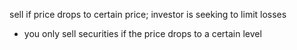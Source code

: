 sell if price drops to certain price; investor is seeking to limit losses
- you only sell securities if the price drops to a certain level